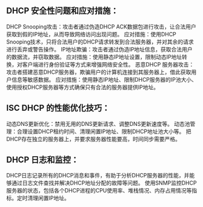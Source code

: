 ## DHCP 安全性问题和应对措施：

DHCP Snooping攻击：攻击者通过伪造DHCP ACK数据包进行攻击，让合法用户获取到假的IP地址，从而导致网络访问出现问题。 应对措施：使用DHCP Snooping技术，只将合法用户的DHCP请求转发到合法服务器，并对其余的请求进行丢弃或警告操作。
IP地址欺骗：攻击者通过伪造IP地址信息，获取合法用户的数据流，并窃取数据。 应对措施：使用静态IP地址设置，限制动态IP地址转换，对客户端进行身份验证等方式来增强网络安全性。
恶意DHCP 服务器攻击：攻击者搭建恶意DHCP服务器，欺骗用户的计算机连接到其服务器上，借此获取用户信息等敏感数据。 应对措施：使用静态IP地址、限制DHCP服务器的IP池大小、使用授权DHCP服务器等方式确保只有合法的服务器提供IP地址。

## ISC DHCP 的性能优化技巧：

动态DNS更新优化：禁用无用的DNS更新请求、调整DNS更新速度等。
动态池管理：合理设置DHCP租约时间、清理闲置IP地址、限制DHCP地址池大小等。
把DHCP存在独立的服务器上，并要求服务器性能要高，时间同步需要严格。

## DHCP 日志和监控：

DHCP日志记录所有的DHCP消息和事件，有助于分析DHCP服务器的性能，并能够通过日志文件查找并解决DHCP地址分配的故障等问题。
使用SNMP监控DHCP服务器的状态，包括各个DHCP进程的CPU使用率、堆栈情况、内存占用情况等指标。定时清理闲置IP地址。